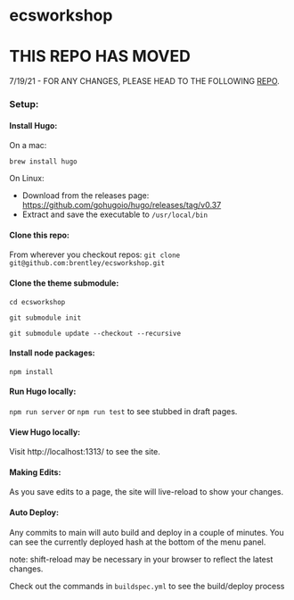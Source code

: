 # ecsworkshop

# THIS REPO HAS MOVED

7/19/21 - FOR ANY CHANGES, PLEASE HEAD TO THE FOLLOWING [REPO](https://github.com/aws-containers/ecsworkshop).

### Setup:

#### Install Hugo:
On a mac:

`brew install hugo`

On Linux:
  - Download from the releases page: https://github.com/gohugoio/hugo/releases/tag/v0.37
  - Extract and save the executable to `/usr/local/bin`

#### Clone this repo:
From wherever you checkout repos:
`git clone git@github.com:brentley/ecsworkshop.git`

#### Clone the theme submodule:
`cd ecsworkshop`

`git submodule init`

`git submodule update --checkout --recursive`

#### Install node packages:
`npm install`

#### Run Hugo locally:
`npm run server`
or
`npm run test` to see stubbed in draft pages.

#### View Hugo locally:
Visit http://localhost:1313/ to see the site.

#### Making Edits:
As you save edits to a page, the site will live-reload to show your changes.

#### Auto Deploy:
Any commits to main will auto build and deploy in a couple of minutes. You can see the currently
deployed hash at the bottom of the menu panel.

note: shift-reload may be necessary in your browser to reflect the latest changes.

Check out the commands in `buildspec.yml` to see the build/deploy process
